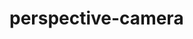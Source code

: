 # perspective-camera

<div id="example"></div>
<script type="application/javascript">
  new Vue({
    el: '#example',
    template: '<live-code class="full" :template="code" mode="html>iframe" :debounce="200" />',
    data: {
      code:
`
<body touch-action="none">

<script src="${location.origin+location.pathname}global.js"><\/script>
<!-- pep.js provides the pointer events (pointermove, pointerdown, etc) -->
<script src="https://code.jquery.com/pep/0.4.3/pep.js"><\/script>

<style>
    body, html {
        width: 100%;
        height: 100%;
        margin: 0;
        padding: 0;
        overflow: hidden;
        background: #191919;
        touch-action: none; /* prevent touch drag from scrolling */
        color: #ccc;
    }
    lume-scene { position: absolute!important; top: 0; left: 0; }
    lume-scene:nth-child(2) { pointer-events: none; }
    lume-node { padding: 15px; pointer-events: all; }
    label { padding-right: 10px; }
</style>

<lume-scene id="scene" webgl perspective="800">
    <!-- This node visualizes the size of the default viewing area. -->
    <lume-node size-mode="proportional proportional" size="1 1" style="border: 5px solid royalblue;"></lume-node>
    <lume-perspective-camera id="cam" position="0 0 1000" align-point="0.5 0.5"></lume-perspective-camera>
    <lume-ambient-light intensity="0.3"></lume-ambient-light>
    <lume-point-light
        id="light"
        color="white"
        cast-shadow="true"
        intensity="0.8"
        position="0 0 300"
    >
        <lume-mesh has="sphere-geometry basic-material" cast-shadow="false" size="10 10 10" mount-point="0.5 0.5" color="#eee"></lume-mesh>
    </lume-point-light>
    <!-- Specify a color otherwise the material will be tinted deeppink by default -->
    <lume-mesh id="model"
        has="box-geometry phong-material"
        rotation="40 40 0"
        align-point="0.5 0.5 0.5"
        mount-point="0.5 0.5 0.5"
        size="100 100 100"
        color="white"
        texture="${location.origin+location.pathname}textures/cement.jpg"
    >
    </lume-mesh>

</lume-scene>

<lume-scene id="scene2">
    <lume-node size-mode="proportional literal" size="1 80">
        <!-- FIXME When toggling these too fast, the toggling breaks. Three.js Loader problem? -->
        <label>
            Field of view <code id="fovValue">(50)</code>:
            <input id="fov" type="range" min="1" max="75" value="50">
        </label><br />
        <label>
            Camera element active:
            <input id="active" type="checkbox">
        </label>
    </lume-node>
</lume-scene>

<script>
    // defines the default names for the HTML elements
    LUME.useDefaultNames()

    const light = document.querySelector('#light')

    document.addEventListener('pointermove', event => {
        event.preventDefault()
        light.position.x = event.clientX
        light.position.y = event.clientY
    })

    const el = document.querySelector('#model')

    const rotate = (t) => 180 * Math.sin(0.0005 * t)
    el.rotation = (x, y, z, t) => [rotate(t/1.4), rotate(t/2.1), rotate(t/2.5)]

    const onFovChange = event => {
        cam.fov = event.target.value
        fovValue.textContent = '('+event.target.value.padStart(2, '0')+')'
    }

    fov.addEventListener('change', onFovChange)
    fov.addEventListener('input', onFovChange)

    active.addEventListener('change', e => cam.active = !cam.active)
<\/script>
</body>
`
    },
  })
</script>

